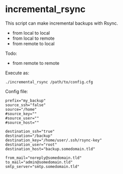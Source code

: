 incremental_rsync
=================


This script can make incremental backups with Rsync.
- from local to local
- from local to remote
- from remote to local

Todo: 
- from remote to remote

Execute as:

    ./incremental_rsync /path/to/config.cfg

Config file:

    prefix="my_backup"
    source_ssh="false"
    source="/home"
    #source_key=""
    #source_user=""
    #source_host=""
    
    destination_ssh="true"
    destination="/backup"
    destination_key="/home/user/.ssh/rsync-key"
    destination_user="root"
    destination_host="backup.somedomain.tld"
    
    from_mail="noreply@somedomain.tld"
    to_mail="admin@somedomain.tld"
    smtp_server="smtp.somedomain.tld"

